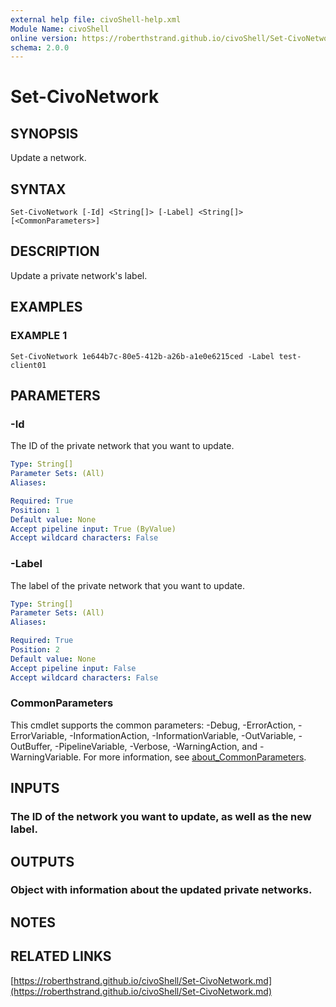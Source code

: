```yaml
---
external help file: civoShell-help.xml
Module Name: civoShell
online version: https://roberthstrand.github.io/civoShell/Set-CivoNetwork.md
schema: 2.0.0
---
```


# Set-CivoNetwork

## SYNOPSIS
Update a network.

## SYNTAX

```
Set-CivoNetwork [-Id] <String[]> [-Label] <String[]> [<CommonParameters>]
```

## DESCRIPTION
Update a private network's label.

## EXAMPLES

### EXAMPLE 1
```
Set-CivoNetwork 1e644b7c-80e5-412b-a26b-a1e0e6215ced -Label test-client01
```

## PARAMETERS

### -Id
The ID of the private network that you want to update.

```yaml
Type: String[]
Parameter Sets: (All)
Aliases:

Required: True
Position: 1
Default value: None
Accept pipeline input: True (ByValue)
Accept wildcard characters: False
```

### -Label
The label of the private network that you want to update.

```yaml
Type: String[]
Parameter Sets: (All)
Aliases:

Required: True
Position: 2
Default value: None
Accept pipeline input: False
Accept wildcard characters: False
```

### CommonParameters
This cmdlet supports the common parameters: -Debug, -ErrorAction, -ErrorVariable, -InformationAction, -InformationVariable, -OutVariable, -OutBuffer, -PipelineVariable, -Verbose, -WarningAction, and -WarningVariable. For more information, see [about_CommonParameters](http://go.microsoft.com/fwlink/?LinkID=113216).

## INPUTS

### The ID of the network you want to update, as well as the new label.
## OUTPUTS

### Object with information about the updated private networks.
## NOTES

## RELATED LINKS

[https://roberthstrand.github.io/civoShell/Set-CivoNetwork.md](https://roberthstrand.github.io/civoShell/Set-CivoNetwork.md)

